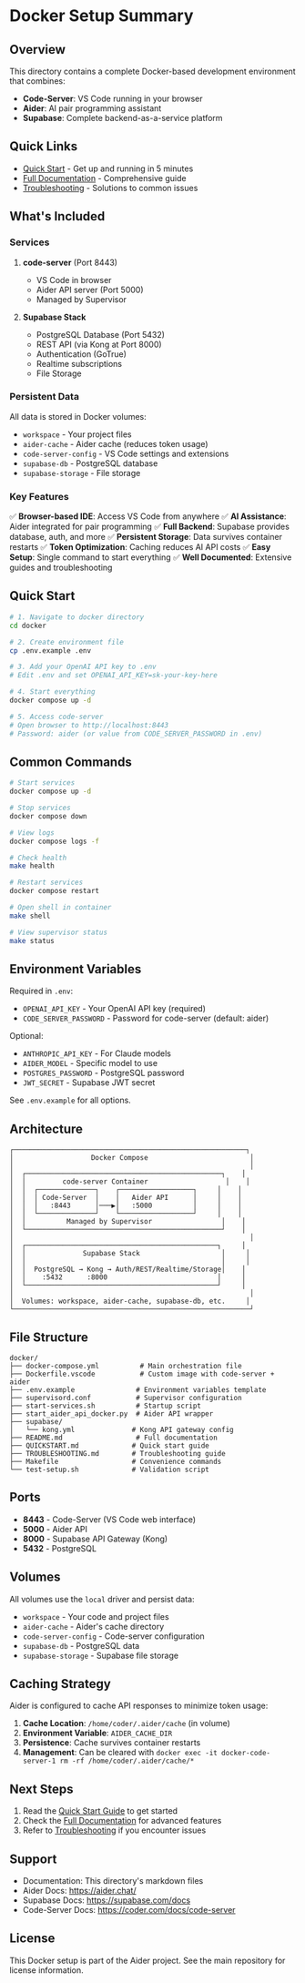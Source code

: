 # Docker Setup Summary

## Overview

This directory contains a complete Docker-based development environment that combines:
- **Code-Server**: VS Code running in your browser
- **Aider**: AI pair programming assistant
- **Supabase**: Complete backend-as-a-service platform

## Quick Links

- [Quick Start](QUICKSTART.md) - Get up and running in 5 minutes
- [Full Documentation](README.md) - Comprehensive guide
- [Troubleshooting](TROUBLESHOOTING.md) - Solutions to common issues

## What's Included

### Services

1. **code-server** (Port 8443)
   - VS Code in browser
   - Aider API server (Port 5000)
   - Managed by Supervisor

2. **Supabase Stack**
   - PostgreSQL Database (Port 5432)
   - REST API (via Kong at Port 8000)
   - Authentication (GoTrue)
   - Realtime subscriptions
   - File Storage

### Persistent Data

All data is stored in Docker volumes:
- `workspace` - Your project files
- `aider-cache` - Aider cache (reduces token usage)
- `code-server-config` - VS Code settings and extensions
- `supabase-db` - PostgreSQL database
- `supabase-storage` - File storage

### Key Features

✅ **Browser-based IDE**: Access VS Code from anywhere
✅ **AI Assistance**: Aider integrated for pair programming
✅ **Full Backend**: Supabase provides database, auth, and more
✅ **Persistent Storage**: Data survives container restarts
✅ **Token Optimization**: Caching reduces AI API costs
✅ **Easy Setup**: Single command to start everything
✅ **Well Documented**: Extensive guides and troubleshooting

## Quick Start

```bash
# 1. Navigate to docker directory
cd docker

# 2. Create environment file
cp .env.example .env

# 3. Add your OpenAI API key to .env
# Edit .env and set OPENAI_API_KEY=sk-your-key-here

# 4. Start everything
docker compose up -d

# 5. Access code-server
# Open browser to http://localhost:8443
# Password: aider (or value from CODE_SERVER_PASSWORD in .env)
```

## Common Commands

```bash
# Start services
docker compose up -d

# Stop services
docker compose down

# View logs
docker compose logs -f

# Check health
make health

# Restart services
docker compose restart

# Open shell in container
make shell

# View supervisor status
make status
```

## Environment Variables

Required in `.env`:
- `OPENAI_API_KEY` - Your OpenAI API key (required)
- `CODE_SERVER_PASSWORD` - Password for code-server (default: aider)

Optional:
- `ANTHROPIC_API_KEY` - For Claude models
- `AIDER_MODEL` - Specific model to use
- `POSTGRES_PASSWORD` - PostgreSQL password
- `JWT_SECRET` - Supabase JWT secret

See `.env.example` for all options.

## Architecture

```
┌─────────────────────────────────────────────────────────┐
│                   Docker Compose                         │
│                                                          │
│  ┌────────────────────────────────────────────────┐    │
│  │         code-server Container                   │    │
│  │  ┌──────────────┐    ┌──────────────────┐     │    │
│  │  │ Code-Server  │    │   Aider API      │     │    │
│  │  │   :8443      │───▶│   :5000          │     │    │
│  │  └──────────────┘    └──────────────────┘     │    │
│  │          Managed by Supervisor                 │    │
│  └────────────────────────────────────────────────┘    │
│                                                          │
│  ┌───────────────────────────────────────────────┐     │
│  │              Supabase Stack                    │     │
│  │                                                │     │
│  │  PostgreSQL → Kong → Auth/REST/Realtime/Storage│    │
│  │    :5432      :8000                           │     │
│  └───────────────────────────────────────────────┘     │
│                                                          │
│  Volumes: workspace, aider-cache, supabase-db, etc.     │
└──────────────────────────────────────────────────────────┘
```

## File Structure

```
docker/
├── docker-compose.yml          # Main orchestration file
├── Dockerfile.vscode           # Custom image with code-server + aider
├── .env.example               # Environment variables template
├── supervisord.conf           # Supervisor configuration
├── start-services.sh          # Startup script
├── start_aider_api_docker.py  # Aider API wrapper
├── supabase/
│   └── kong.yml              # Kong API gateway config
├── README.md                  # Full documentation
├── QUICKSTART.md             # Quick start guide
├── TROUBLESHOOTING.md        # Troubleshooting guide
├── Makefile                  # Convenience commands
└── test-setup.sh             # Validation script
```

## Ports

- **8443** - Code-Server (VS Code web interface)
- **5000** - Aider API
- **8000** - Supabase API Gateway (Kong)
- **5432** - PostgreSQL

## Volumes

All volumes use the `local` driver and persist data:

- `workspace` - Your code and project files
- `aider-cache` - Aider's cache directory
- `code-server-config` - Code-server configuration
- `supabase-db` - PostgreSQL data
- `supabase-storage` - Supabase file storage

## Caching Strategy

Aider is configured to cache API responses to minimize token usage:

1. **Cache Location**: `/home/coder/.aider/cache` (in volume)
2. **Environment Variable**: `AIDER_CACHE_DIR`
3. **Persistence**: Cache survives container restarts
4. **Management**: Can be cleared with `docker exec -it docker-code-server-1 rm -rf /home/coder/.aider/cache/*`

## Next Steps

1. Read the [Quick Start Guide](QUICKSTART.md) to get started
2. Check the [Full Documentation](README.md) for advanced features
3. Refer to [Troubleshooting](TROUBLESHOOTING.md) if you encounter issues

## Support

- Documentation: This directory's markdown files
- Aider Docs: https://aider.chat/
- Supabase Docs: https://supabase.com/docs
- Code-Server Docs: https://coder.com/docs/code-server

## License

This Docker setup is part of the Aider project. See the main repository for license information.
